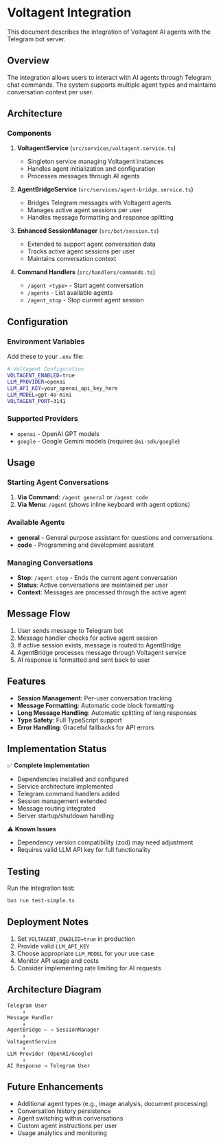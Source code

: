 # Voltagent Integration

This document describes the integration of Voltagent AI agents with the Telegram bot server.

## Overview

The integration allows users to interact with AI agents through Telegram chat commands. The system supports multiple agent types and maintains conversation context per user.

## Architecture

### Components

1. **VoltagentService** (`src/services/voltagent.service.ts`)
   - Singleton service managing Voltagent instances
   - Handles agent initialization and configuration
   - Processes messages through AI agents

2. **AgentBridgeService** (`src/services/agent-bridge.service.ts`)
   - Bridges Telegram messages with Voltagent agents
   - Manages active agent sessions per user
   - Handles message formatting and response splitting

3. **Enhanced SessionManager** (`src/bot/session.ts`)
   - Extended to support agent conversation data
   - Tracks active agent sessions per user
   - Maintains conversation context

4. **Command Handlers** (`src/handlers/commands.ts`)
   - `/agent <type>` - Start agent conversation
   - `/agents` - List available agents
   - `/agent_stop` - Stop current agent session

## Configuration

### Environment Variables

Add these to your `.env` file:

```bash
# Voltagent Configuration
VOLTAGENT_ENABLED=true
LLM_PROVIDER=openai
LLM_API_KEY=your_openai_api_key_here
LLM_MODEL=gpt-4o-mini
VOLTAGENT_PORT=3141
```

### Supported Providers

- `openai` - OpenAI GPT models
- `google` - Google Gemini models (requires `@ai-sdk/google`)

## Usage

### Starting Agent Conversations

1. **Via Command**: `/agent general` or `/agent code`
2. **Via Menu**: `/agent` (shows inline keyboard with agent options)

### Available Agents

- **general** - General purpose assistant for questions and conversations
- **code** - Programming and development assistant

### Managing Conversations

- **Stop**: `/agent_stop` - Ends the current agent conversation
- **Status**: Active conversations are maintained per user
- **Context**: Messages are processed through the active agent

## Message Flow

1. User sends message to Telegram bot
2. Message handler checks for active agent session
3. If active session exists, message is routed to AgentBridge
4. AgentBridge processes message through Voltagent service
5. AI response is formatted and sent back to user

## Features

- **Session Management**: Per-user conversation tracking
- **Message Formatting**: Automatic code block formatting
- **Long Message Handling**: Automatic splitting of long responses
- **Type Safety**: Full TypeScript support
- **Error Handling**: Graceful fallbacks for API errors

## Implementation Status

✅ **Complete Implementation**
- Dependencies installed and configured
- Service architecture implemented
- Telegram command handlers added
- Session management extended
- Message routing integrated
- Server startup/shutdown handling

⚠️ **Known Issues**
- Dependency version compatibility (zod) may need adjustment
- Requires valid LLM API key for full functionality

## Testing

Run the integration test:
```bash
bun run test-simple.ts
```

## Deployment Notes

1. Set `VOLTAGENT_ENABLED=true` in production
2. Provide valid `LLM_API_KEY`
3. Choose appropriate `LLM_MODEL` for your use case
4. Monitor API usage and costs
5. Consider implementing rate limiting for AI requests

## Architecture Diagram

```
Telegram User
     ↓
Message Handler
     ↓
AgentBridge ← → SessionManager
     ↓
VoltagentService
     ↓
LLM Provider (OpenAI/Google)
     ↓
AI Response → Telegram User
```

## Future Enhancements

- Additional agent types (e.g., image analysis, document processing)
- Conversation history persistence
- Agent switching within conversations  
- Custom agent instructions per user
- Usage analytics and monitoring